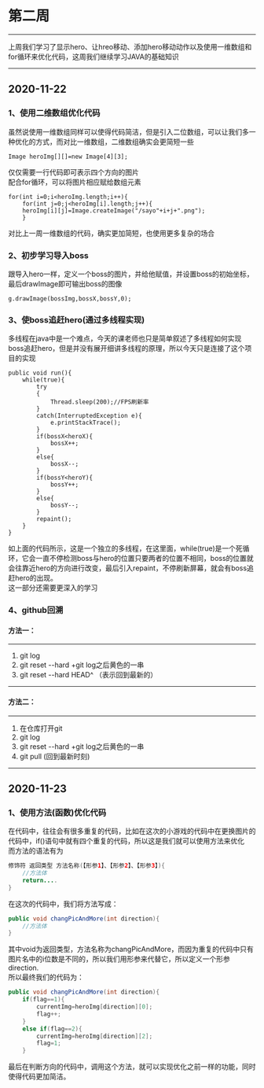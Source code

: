 # 第二周
---

上周我们学习了显示hero、让hreo移动、添加hero移动动作以及使用一维数组和for循环来优化代码，这周我们继续学习JAVA的基础知识

---
## 2020-11-22
### 1、使用二维数组优化代码
虽然说使用一维数组同样可以使得代码简洁，但是引入二位数组，可以让我们多一种优化的方式，而对比一维数组，二维数组确实会更简短一些
```
Image heroImg[][]=new Image[4][3];
```
仅仅需要一行代码即可表示四个方向的图片  
配合for循环，可以将图片相应赋给数组元素
```
for(int i=0;i<heroImg.length;i++){
	for(int j=0;j<heroImg[i].length;j++){
	heroImg[i][j]=Image.createImage("/sayo"+i+j+".png");
	}
```
对比上一周一维数组的代码，确实更加简短，也使用更多复杂的场合
### 2、初步学习导入boss
跟导入hero一样，定义一个boss的图片，并给他赋值，并设置boss的初始坐标，最后drawImage即可输出boss的图像
```
g.drawImage(bossImg,bossX,bossY,0);
```
### 3、使boss追赶hero(通过多线程实现)
多线程在java中是一个难点，今天的课老师也只是简单叙述了多线程如何实现boss追赶hero，但是并没有展开细讲多线程的原理，所以今天只是连接了这个项目的实现
```
public void run(){
	while(true){
		try
		{
			Thread.sleep(200);//FPS刷新率
		}
		catch(InterruptedException e){
			e.printStackTrace();
		}
		if(bossX<heroX){
			bossX++;
		}
		else{
			bossX--;
		}
		if(bossY<heroY){
			bossY++;
		}
		else{
			bossY--;
		}
		repaint();
	}
}
```
如上面的代码所示，这是一个独立的多线程，在这里面，while(true)是一个死循环，它会一直不停检测boss与hero的位置只要两者的位置不相同，boss的位置就会往靠近hero的方向进行改变，最后引入repaint，不停刷新屏幕，就会有boss追赶hero的出现。  
这一部分还需要更深入的学习
### 4、github回溯
#### 方法一：
---
1. git log
2. git reset --hard +git log之后黄色的一串
3. git reset --hard HEAD^ （表示回到最新的）

---
#### 方法二：
---
1. 在仓库打开git
2. git log
3. git reset --hard +git log之后黄色的一串
4. git pull  (回到最新时刻)
---

## 2020-11-23
### 1、使用方法(函数)优化代码
在代码中，往往会有很多重复的代码，比如在这次的小游戏的代码中在更换图片的代码中，if()语句中就有四个重复的代码，所以这是我们就可以使用方法来优化  
而方法的语法有为
```java
修饰符 返回类型 方法名称(【形参1】、【形参2】、【形参3】){
	//方法体
	return....
}
```
在这次的代码中，我们将方法写成：
```java
public void changPicAndMore(int direction){
	//方法体
}
```
其中void为返回类型，方法名称为changPicAndMore，而因为重复的代码中只有图片名中的i位数是不同的，所以我们用形参来代替它，所以定义一个形参direction.  
所以最终我们的代码为：
```java
public void changPicAndMore(int direction){
	if(flag==1){
		currentImg=heroImg[direction][0];
		flag++;
	}
	else if(flag==2){
		currentImg=heroImg[direction][2];
		flag=1;
	}
```

最后在判断方向的代码中，调用这个方法，就可以实现优化之前一样的功能，同时使得代码更加简洁。
